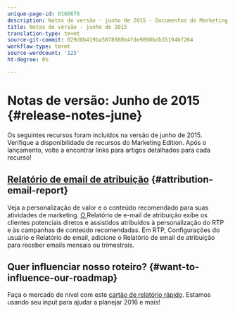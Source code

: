 ```yaml
---
unique-page-id: 8160678
description: Notas de versão - junho de 2015 - Documentos do Marketing - Documentação do produto
title: Notas de versão - junho de 2015
translation-type: tm+mt
source-git-commit: 029d8b419ba5078980b4fde9890bdb35194bf264
workflow-type: tm+mt
source-wordcount: '125'
ht-degree: 0%

---
```



# Notas de versão: Junho de 2015 {#release-notes-june}

Os seguintes recursos foram incluídos na versão de junho de 2015. Verifique a disponibilidade de recursos do Marketing Edition. Após o lançamento, volte a encontrar links para artigos detalhados para cada recurso!

## [Relatório de email de atribuição](/help/marketo/product-docs/web-personalization/reporting-for-web-personalization/email-reports.md) {#attribution-email-report}

Veja a personalização de valor e o conteúdo recomendado para suas atividades de marketing. [O ](/help/marketo/product-docs/web-personalization/reporting-for-web-personalization/email-reports.md) Relatório de e-mail de atribuição exibe os clientes potenciais diretos e assistidos atribuídos à personalização do RTP e às campanhas de conteúdo recomendadas. Em RTP, Configurações do usuário e Relatório de email, adicione o Relatório de email de atribuição para receber emails mensais ou trimestrais.

## Quer influenciar nosso roteiro? {#want-to-influence-our-roadmap}

Faça o mercado de nível com este [cartão de relatório rápido](https://www.surveymonkey.com/s/VG9YCT5). Estamos usando seu input para ajudar a planejar 2016 e mais!
